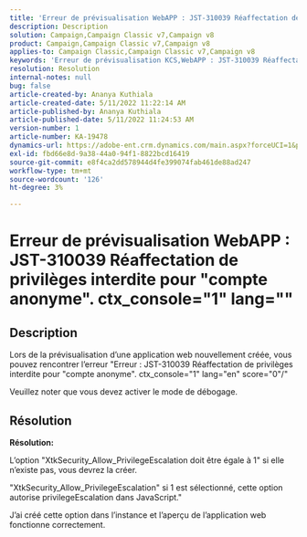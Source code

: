 ```yaml
---
title: 'Erreur de prévisualisation WebAPP : JST-310039 Réaffectation de privilèges interdite pour "compte anonyme". ctx_console="1" lang="'
description: Description
solution: Campaign,Campaign Classic v7,Campaign v8
product: Campaign,Campaign Classic v7,Campaign v8
applies-to: Campaign Classic,Campaign Classic v7,Campaign v8
keywords: 'Erreur de prévisualisation KCS,WebAPP : JST-310039 Réaffectation de privilèges interdite pour "compte anonyme". ctx_console="1" lang="'
resolution: Resolution
internal-notes: null
bug: false
article-created-by: Ananya Kuthiala
article-created-date: 5/11/2022 11:22:14 AM
article-published-by: Ananya Kuthiala
article-published-date: 5/11/2022 11:24:53 AM
version-number: 1
article-number: KA-19478
dynamics-url: https://adobe-ent.crm.dynamics.com/main.aspx?forceUCI=1&pagetype=entityrecord&etn=knowledgearticle&id=d8560f95-1cd1-ec11-a7b5-0022480a8e40
exl-id: fbd66e8d-9a38-44a0-94f1-8822bcd16419
source-git-commit: e8f4ca2dd578944d4fe399074fab461de88ad247
workflow-type: tm+mt
source-wordcount: '126'
ht-degree: 3%

---
```


# Erreur de prévisualisation WebAPP : JST-310039 Réaffectation de privilèges interdite pour &quot;compte anonyme&quot;. ctx_console=&quot;1&quot; lang=&quot;&quot;

## Description


Lors de la prévisualisation d’une application web nouvellement créée, vous pouvez rencontrer l’erreur &quot;Erreur : JST-310039 Réaffectation de privilèges interdite pour &quot;compte anonyme&quot;. ctx_console=&quot;1&quot; lang=&quot;en&quot; score=&quot;0&quot;/&quot;

Veuillez noter que vous devez activer le mode de débogage.


## Résolution


<b>Résolution:</b>

L’option &quot;XtkSecurity_Allow_PrivilegeEscalation doit être égale à 1&quot; si elle n’existe pas, vous devrez la créer.

&quot;XtkSecurity_Allow_PrivilegeEscalation&quot; si 1 est sélectionné, cette option autorise privilegeEscalation dans JavaScript.&quot;

J’ai créé cette option dans l’instance et l’aperçu de l’application web fonctionne correctement.
